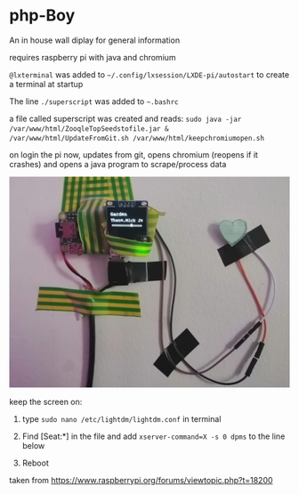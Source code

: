 # php-Boy
An in house wall diplay for general information


requires raspberry pi with java and chromium


`@lxterminal` was added to
`~/.config/lxsession/LXDE-pi/autostart`
to create a terminal at startup

The line `./superscript`
was added to `~.bashrc`

a file called superscript was created and reads:
`sudo java -jar /var/www/html/ZooqleTopSeedstofile.jar &
/var/www/html/UpdateFromGit.sh
/var/www/html/keepchromiumopen.sh`


 
on login the pi now, updates from git, opens chromium (reopens if it crashes) and opens a java program to scrape/process data
 



![alt text](https://github.com/alhockly/Spotify-OLED/blob/master/Servingsuggestion.jpg?raw=true)

keep the screen on:

1. type `sudo nano /etc/lightdm/lightdm.conf` in terminal

2. Find [Seat:*] in the file and add `xserver-command=X -s 0 dpms` to the line below

3. Reboot

taken from https://www.raspberrypi.org/forums/viewtopic.php?t=18200
